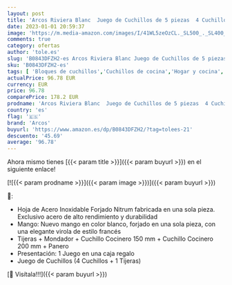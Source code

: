 ```yaml
---
layout: post
title: 'Arcos Riviera Blanc  Juego de Cuchillos de 5 piezas  4 Cuchillos + 1 Tijeras  Acero Inoxidable Forjado Nitrum  Mango POM  Bloque Madera Caucho Color Nogal'
date: 2023-01-01 20:59:37
image: 'https://m.media-amazon.com/images/I/41WL5zeOzCL._SL500_._SL400_.jpg'
comments: true
category: ofertas
author: 'tole.es'
slug: 'B0843DFZH2-es Arcos Riviera Blanc Juego de Cuchillos de 5 piezas 4...'
sku: 'B0843DFZH2-es'
tags: [ 'Bloques de cuchillos','Cuchillos de cocina','Hogar y cocina','Utensilios de cocina','arcos','tijeras','🇪🇸', ]
actualPrice: 96.78 EUR
currency: EUR
price: 96.78
comparePrice: 178.2 EUR
prodname: 'Arcos Riviera Blanc  Juego de Cuchillos de 5 piezas  4 Cuchillos + 1 Tijeras  Acero Inoxidable Forjado Nitrum  Mango POM  Bloque Madera Caucho Color Nogal'
country: 'es'
flag: '🇪🇸'
brand: 'Arcos'
buyurl: 'https://www.amazon.es/dp/B0843DFZH2/?tag=tolees-21'
descuento: '45.69'
average: '96.78'
---
```


Ahora mismo tienes [{{< param title >}}]({{< param buyurl >}}) en el siguiente enlace!

[![{{< param prodname >}}]({{< param image >}})]({{< param buyurl >}})

🔎:

- Hoja de Acero Inoxidable Forjado Nitrum fabricada en una sola pieza. Exclusivo acero de alto rendimiento y durabilidad
- Mango: Nuevo mango en color blanco, forjado en una sola pieza, con una elegante virola de estilo francés
- Tijeras + Mondador + Cuchillo Cocinero 150 mm + Cuchillo Cocinero 200 mm + Panero
- Presentación: 1 Juego en una caja regalo
- Juego de Cuchillos (4 Cuchillos + 1 Tijeras)

[🛒 Visítala!!!]({{< param buyurl >}})
